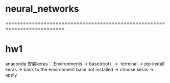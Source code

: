 # neural_networks
==========================================================================
# hw1
anaconda 安装keras：
Environments -> base(root）->  terminal -> pip install keras 
-> back to the environment base not installed -> choose keras -> apply
